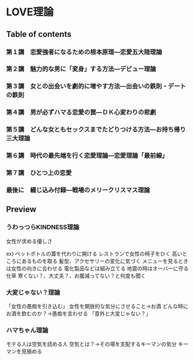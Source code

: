 # LOVE理論
## Table of contents
### 第１講　恋愛強者になるための根本原理―恋愛五大陸理論
### 第２講　魅力的な男に「変身」する方法―デビュー理論
### 第３講　女との出会いを劇的に増やす方法―出会いの鉄則・デートの鉄則
### 第４講　男が必ずハマる恋愛の罠―ＤＫ心変わりの悲劇
### 第５講　どんな女ともセックスまでたどりつける方法―お持ち帰り三大理論
### 第６講　時代の最先端を行く恋愛理論―恋愛理論「最前線」
### 第７講　ひとつ上の恋愛
### 最後に　綴じ込み付録―戦場のメリークリスマス理論






## Preview
### うわっつらKINDNESS理論

女性が求める優しさ

ex)
ペットボトルの蓋を代わりに開ける
レストランで女性の椅子をひく
高いところにあるものを取る
髪型、アクセサリーの変化に気づく
メニューを見るときは女性の向きに合わせる
電化製品などは組み立てる
地震の時はオーバーに守る仕草
寒くない？、大丈夫？、お腹減ってない？と何度も聞く

### 大変じゃない？理論

「女性の愚痴を引き込む」
女性を開放的な気分にさせること→お酒
どんな時にお酒を飲むのか？→愚痴を言わせる
「意外と大変じゃない？」

### ハマちゃん理論
モテる人は空気を読める人
空気とは？→その場を支配するキーマンの気分
キーマンを見極める
